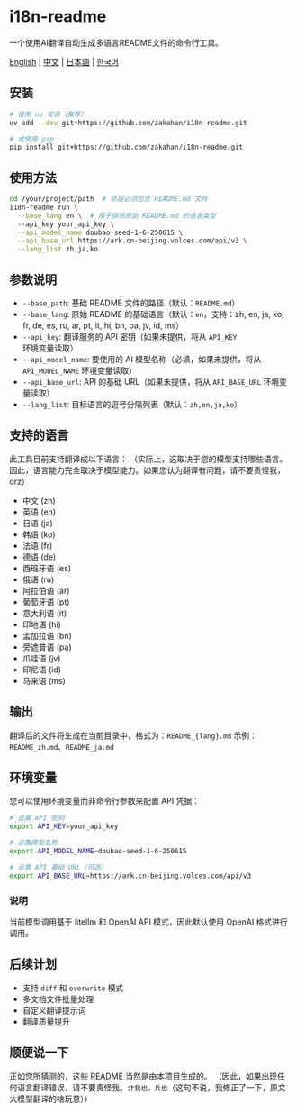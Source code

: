 # i18n-readme
一个使用AI翻译自动生成多语言README文件的命令行工具。

[English](README.md) | [中文](README_zh.md) | [日本語](README_ja.md) | [한국어](README_ko.md)

## 安装
```bash
# 使用 uv 安装（推荐）
uv add --dev git+https://github.com/zakahan/i18n-readme.git

# 或使用 pip
pip install git+https://github.com/zakahan/i18n-readme.git
```

## 使用方法
```bash
cd /your/project/path  # 项目必须包含 README.md 文件
i18n-readme run \
  --base_lang en \  # 用于排除原始 README.md 的语言类型
  --api_key your_api_key \
  --api_model_name doubao-seed-1-6-250615 \
  --api_base_url https://ark.cn-beijing.volces.com/api/v3 \
  --lang_list zh,ja,ko
```

## 参数说明
- `--base_path`: 基础 README 文件的路径（默认：`README.md`）
- `--base_lang`: 原始 README 的基础语言（默认：`en`，支持：zh, en, ja, ko, fr, de, es, ru, ar, pt, it, hi, bn, pa, jv, id, ms）
- `--api_key`: 翻译服务的 API 密钥（如果未提供，将从 `API_KEY` 环境变量读取）
- `--api_model_name`: 要使用的 AI 模型名称（必填，如果未提供，将从 `API_MODEL_NAME` 环境变量读取）
- `--api_base_url`: API 的基础 URL（如果未提供，将从 `API_BASE_URL` 环境变量读取）
- `--lang_list`: 目标语言的逗号分隔列表（默认：`zh,en,ja,ko`）

## 支持的语言
此工具目前支持翻译成以下语言：
（实际上，这取决于您的模型支持哪些语言。因此，语言能力完全取决于模型能力。如果您认为翻译有问题，请不要责怪我，orz）
- 中文 (zh)
- 英语 (en)
- 日语 (ja)
- 韩语 (ko)
- 法语 (fr)
- 德语 (de)
- 西班牙语 (es)
- 俄语 (ru)
- 阿拉伯语 (ar)
- 葡萄牙语 (pt)
- 意大利语 (it)
- 印地语 (hi)
- 孟加拉语 (bn)
- 旁遮普语 (pa)
- 爪哇语 (jv)
- 印尼语 (id)
- 马来语 (ms)

## 输出
翻译后的文件将生成在当前目录中，格式为：`README_{lang}.md`
示例：`README_zh.md`、`README_ja.md`

## 环境变量
您可以使用环境变量而非命令行参数来配置 API 凭据：
```bash
# 设置 API 密钥
export API_KEY=your_api_key

# 设置模型名称
export API_MODEL_NAME=doubao-seed-1-6-250615

# 设置 API 基础 URL（可选）
export API_BASE_URL=https://ark.cn-beijing.volces.com/api/v3
```

### 说明
当前模型调用基于 litellm 和 OpenAI API 模式，因此默认使用 OpenAI 格式进行调用。

## 后续计划
- 支持 `diff` 和 `overwrite` 模式
- 多文档文件批量处理
- 自定义翻译提示词
- 翻译质量提升

## 顺便说一下

正如您所猜测的，这些 README 当然是由本项目生成的。
（因此，如果出现任何语言翻译错误，请不要责怪我。`非我也，兵也`（这句不说，我修正了一下，原文大模型翻译的啥玩意））